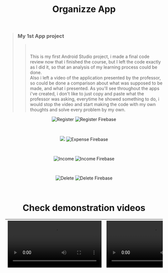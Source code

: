# <div align="center"> Organizze App </div>
<br />
  
> ### My 1st App project
> 
>> <br />
>> 
>> This is my first Android Studio project, i made a final code review now that i finished the course, but I left the code exactly as I did it, so that an analysis of my learning process could be done. <br> Also i left a video of the application presented by the professor, so could be done a comparison about what was supposed to be made, and what i presented. As you'll see throughout the apps i've created, i don't like to just copy and paste what the professor was asking, everytime he showed something to do, i would stop the video and start making the code with my own thoughts and solve every problem by my own. 

<div align="center"> 
  
  <div >
  
<img src="https://media1.giphy.com/media/8xbgyA8DaLzhc28coK/giphy.gif" alt="Register" />    <img src="https://media0.giphy.com/media/52cn3y71XbbSPLrP59/giphy.gif" alt="Register Firebase" />
    
  </div>

<br />

<img src="https://media0.giphy.com/media/w4ybzQ0XdIFfb3IzoZ/giphy.gif"/>   <img src="https://media1.giphy.com/media/mhfy0AZIesEu14zlfm/giphy.gif" alt="Expense Firebase" />

<br />

<img src="https://media4.giphy.com/media/iAxBi9weBWLZD50oxU/giphy.gif" alt="Income" />   <img src="https://media3.giphy.com/media/hoi7k6f1jUfZyJaiJr/giphy.gif" alt="Income Firebase"/>

<br />

<img src="https://media3.giphy.com/media/349D3Rxtfi7tBLo1Mk/giphy.gif" alt="Delete"/>   <img src="https://media2.giphy.com/media/AL4WG8xI4BFshfAboB/giphy.gif" alt="Delete Firebase"/>
  
  </div>

<br />

<div  align="center">
  
# Check demonstration videos

<video src="https://user-images.githubusercontent.com/63316622/134244855-442b3373-d039-4e7d-8d99-cedc8243e65e.mp4"> </p> | <video src="https://user-images.githubusercontent.com/63316622/134265877-a9c3bc8f-6492-4994-b204-d01ebc7ef9f8.mp4">
:------: | :------:

</div>
  




